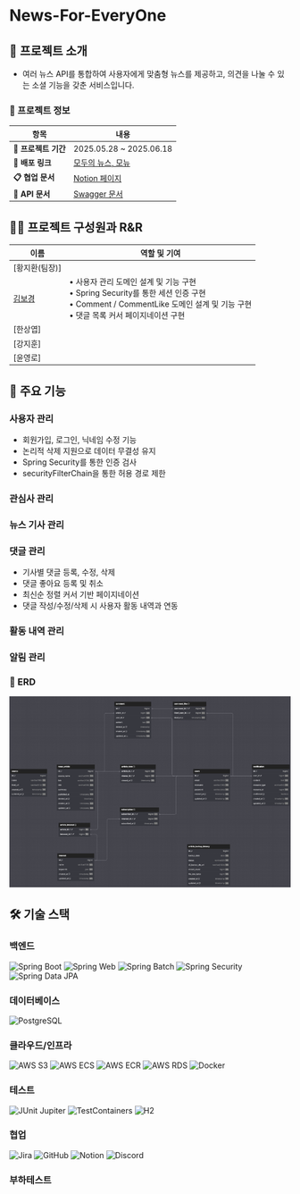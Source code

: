 # News-For-EveryOne
## 📌 프로젝트 소개


-  여러 뉴스 API를 통합하여 사용자에게 맞춤형 뉴스를 제공하고, 의견을 나눌 수 있는 소셜 기능을 갖춘 서비스입니다.

### 📌 프로젝트 정보

| 항목 | 내용             |
|------|----------------|
| **📆 프로젝트 기간** | 2025.05.28 ~ 2025.06.18 |
| **🔗 배포 링크** | [모두의 뉴스, 모뉴](http://sprint-project-1196140422.ap-northeast-2.elb.amazonaws.com/sb/monew/login) |
| **📋 협업 문서** | [Notion 페이지](https://nebula-shoulder-dc6.notion.site/200016a491728087ace2e0feb7e4a740?v=200016a49172807fb4be000c53305ab6) |
| **📘 API 문서** | [Swagger 문서](http://sprint-project-1196140422.ap-northeast-2.elb.amazonaws.com/sb/monew/api/swagger-ui/index.html) |

## 🏃‍♀️ 프로젝트 구성원과 R&R

| 이름        | 역할 및 기여                   |
|-----------|---------------------------|
| [황지환(팀장)] |  |
| [김보경](https://github.com/BokyungKim-SPRING)     | • 사용자 관리 도메인 설계 및 기능 구현<br> • Spring Security를 통한 세션 인증 구현<br> • Comment / CommentLike 도메인 설계 및 기능 구현<br>• 댓글 목록 커서 페이지네이션 구현<br> |
| [한상엽]     |  |
| [강지훈]     |   |
| [윤영로]     |   |

## 🏫 주요 기능

### 사용자 관리
- 회원가입, 로그인, 닉네임 수정 기능
- 논리적 삭제 지원으로 데이터 무결성 유지
- Spring Security를 통한 인증 검사
- securityFilterChain을 통한 허용 경로 제한

### 관심사 관리

### 뉴스 기사 관리

### 댓글 관리
- 기사별 댓글 등록, 수정, 삭제
- 댓글 좋아요 등록 및 취소
- 최신순 정렬 커서 기반 페이지네이션
- 댓글 작성/수정/삭제 시 사용자 활동 내역과 연동

### 활동 내역 관리

### 알림 관리

### 🫙 ERD
<img src="readmeImageFile/erd.png" alt="img_1" width="600"/>

## 🛠️ 기술 스택

### 백엔드
![Spring Boot](https://img.shields.io/badge/Spring_Boot-6DB33F?style=for-the-badge&logo=springboot&logoColor=white)
![Spring Web](https://img.shields.io/badge/Spring_Web-6DB33F?style=for-the-badge&logo=spring&logoColor=white)
![Spring Batch](https://img.shields.io/badge/Spring_Batch-6DB33F?style=for-the-badge&logo=spring&logoColor=white)
![Spring Security](https://img.shields.io/badge/Spring_Security-6DB33F?style=for-the-badge&logo=spring&logoColor=white)
![Spring Data JPA](https://img.shields.io/badge/Spring_Data_JPA-6DB33F?style=for-the-badge&logo=spring&logoColor=white)

### 데이터베이스
![PostgreSQL](https://img.shields.io/badge/PostgreSQL-316192?style=for-the-badge&logo=postgresql&logoColor=white)

### 클라우드/인프라
![AWS S3](https://img.shields.io/badge/AWS_S3-569A31?style=for-the-badge&logo=amazons3&logoColor=white)
![AWS ECS](https://img.shields.io/badge/AWS_ECS-FF9900?style=for-the-badge&logo=amazonecs&logoColor=white)
![AWS ECR](https://img.shields.io/badge/AWS_ECR-232F3E?style=for-the-badge&logo=amazonaws&logoColor=white)
![AWS RDS](https://img.shields.io/badge/AWS_RDS-D22128?style=for-the-badge&logo=amazonaws&logoColor=white)
![Docker](https://img.shields.io/badge/Docker-2496ED?style=for-the-badge&logo=docker&logoColor=white)

### 테스트
![JUnit Jupiter](https://img.shields.io/badge/JUnit_Jupiter-25A162?style=for-the-badge&logo=junit5&logoColor=white)
![TestContainers](https://img.shields.io/badge/TestContainers-2496ED?style=for-the-badge&logo=docker&logoColor=white)
![H2](https://img.shields.io/badge/H2_Database-0074BD?style=for-the-badge&logo=h2&logoColor=white)

### 협업
![Jira](https://img.shields.io/badge/Jira-326CE5?style=for-the-badge&logo=jira&logoColor=white)
![GitHub](https://img.shields.io/badge/GitHub-181717?style=for-the-badge&logo=github&logoColor=white)
![Notion](https://img.shields.io/badge/Notion-000000?style=for-the-badge&logo=notion&logoColor=white)
![Discord](https://img.shields.io/badge/Discord-5865F2?style=for-the-badge&logo=discord&logoColor=white)

### 부하테스트

